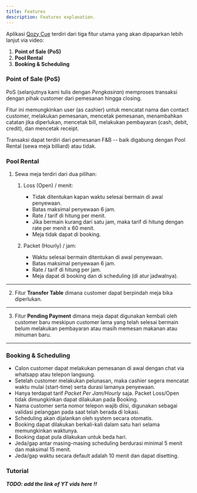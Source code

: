 ```yaml
---
title: Features
description: Features explanation.
---
```


Aplikasi [Qozy Cue](https://qozycue.com) terdiri dari tiga fitur utama yang akan dipaparkan lebih lanjut via video:

1. **Point of Sale (PoS)**
2. **Pool Rental**
3. **Booking & Scheduling**

### Point of Sale (PoS)

PoS (selanjutnya kami tulis dengan _Pengkasiran_) memproses transaksi dengan pihak customer dari pemesanan hingga closing.

Fitur ini memungkinkan user (as cashier) untuk mencatat nama dan contact customer, melakukan pemesanan, mencetak pemesanan, menambahkan catatan jika diperlukan, mencetak bill, melakukan pembayaran (cash, debit, credit), dan mencetak receipt.

Transaksi dapat terdiri dari pemesanan F&B -- baik digabung dengan Pool Rental (sewa meja billiard) atau tidak.

### Pool Rental

1. Sewa meja terdiri dari dua pilihan:

   1. Loss (Open) / menit:

      - Tidak ditentukan kapan waktu selesai bermain di awal penyewaan.
      - Batas maksimal penyewaan 6 jam.
      - Rate / tarif di hitung per menit.
      - Jika bermain kurang dari satu jam, maka tarif di hitung dengan rate per menit x 60 menit.
      - Meja tidak dapat di booking.

   2. Packet (Hourly) / jam:
      - Waktu selesai bermain ditentukan di awal penyewaan.
      - Batas maksimal penyewaan 6 jam.
      - Rate / tarif di hitung per jam.
      - Meja dapat di booking dan di scheduling (di atur jadwalnya).

---

2. Fitur **Transfer Table** dimana customer dapat berpindah meja bika diperlukan.

---

3. Fitur **Pending Payment** dimana meja dapat digunakan kembali oleh customer baru meskipun customer lama yang telah selesai bermain belum melakukan pembayaran atau masih memesan makanan atau minuman baru.

---

### Booking & Scheduling

- Calon customer dapat melakukan pemesanan di awal dengan chat via whatsapp atau telepon langsung.
- Setelah customer melakukan pelunasan, maka cashier segera mencatat waktu mulai (start-time) serta durasi lamanya penyewaan.
- Hanya terdapat tarif _Packet Per Jam/Hourly_ saja. Packet Loss/Open tidak dimungkinkan dapat dilakukan pada Booking.
- Nama customer serta nomor telepon wajib diisi, digunakan sebagai validasi pelanggan pada saat telah berada di lokasi.
- Scheduling akan dijalankan oleh system secara otomatis.
- Booking dapat dilakukan berkali-kali dalam satu hari selama memungkinkan waktunya.
- Booking dapat pula dilakukan untuk beda hari.
- Jeda/gap antar masing-masing scheduling berdurasi minimal 5 menit dan maksimal 15 menit.
- Jeda/gap waktu secara default adalah 10 menit dan dapat disetting.

### Tutorial

**_TODO: add the link of YT vids here !!_**
